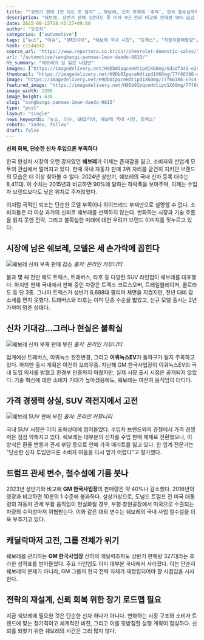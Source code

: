 ```yaml
---
title: "“상반기 판매 1만 대도 못 넘겨” … 쉐보레, 신차 부재에 ‘추락’, 한국 철수설까지"
description: "쉐보레, 상반기 판매 1만대도 못 미쳐 9년 전과 비교해 판매량 90% 급감 신차도 없고 하이브리드도 없다 ..."
date: 2025-08-15T18:45:27+09:00
author: "오승희"
categories: ["automotive"]
tags: ["뉴스", "이슈", "GM코리아", "쉐보레 국내 시장", "트랙스", "자동차판매동향", "완성차경쟁력"]
hash: c1544242
source_url: "https://www.reportera.co.kr/car/chevrolet-domestic-sales/"
url: "/automotive/sangbangi-panmae-1man-daedo-0815/"
h5_summary: "쉐보레의 길 잃은 나침반"
images: ["https://imagedelivery.net/H9Db0IpqceHdtipd1X60mg/6dadf341-e2ef-4571-8c66-9cfc9f8fcf00/public", "https://imagedelivery.net/H9Db0IpqceHdtipd1X60mg/77f66386-e7c4-4869-3674-f7acd3b32a00/public", "https://imagedelivery.net/H9Db0IpqceHdtipd1X60mg/32a200e2-7214-42ad-6c08-648773e7b800/public", "https://imagedelivery.net/H9Db0IpqceHdtipd1X60mg/fda4072b-b047-4965-4863-174df3fb9900/public"]
thumbnail: "https://imagedelivery.net/H9Db0IpqceHdtipd1X60mg/77f66386-e7c4-4869-3674-f7acd3b32a00/public"
image: "https://imagedelivery.net/H9Db0IpqceHdtipd1X60mg/77f66386-e7c4-4869-3674-f7acd3b32a00/public"
featured_image: "https://imagedelivery.net/H9Db0IpqceHdtipd1X60mg/77f66386-e7c4-4869-3674-f7acd3b32a00/public"
image_width: 1200
image_height: 630
slug: "sangbangi-panmae-1man-daedo-0815"
type: "post"
layout: "single"
news_keywords: "뉴스, 이슈, GM코리아, 쉐보레 국내 시장, 트랙스"
robots: "index, follow"
draft: false
---
```


**신뢰 회복, 단순한 신차 투입으론 부족하다**

한국 완성차 시장의 오랜 강자였던 **쉐보레**가 이제는 존재감을 잃고, 소비자와 산업계 모두의 관심에서 멀어지고 있다. 한때 국내 자동차 판매 3위 자리를 굳건히 지키던 브랜드의 모습은 더 이상 찾아볼 수 없다. 2024년 상반기, 쉐보레의 국내 신차 등록 대수는 8,411대. 이 수치는 2015년과 비교하면 90%에 달하는 하락폭을 보여주며, 이제는 수입차 브랜드보다도 낮은 위치로 주저앉았다.

이처럼 극적인 퇴조는 단순한 모델 부족이나 하이브리드 부재만으로 설명할 수 없다. 소비자들은 더 이상 과거의 신뢰로 쉐보레를 선택하지 않는다. 변화하는 시장과 기술 흐름을 읽지 못한 전략, 그리고 불확실한 미래에 대한 우려가 브랜드 이미지를 짓누르고 있다.

## 시장에 남은 쉐보레, 모델은 세 손가락에 꼽힌다

![쉐보레 신차 부족 판매 감소](https://imagedelivery.net/H9Db0IpqceHdtipd1X60mg/6dadf341-e2ef-4571-8c66-9cfc9f8fcf00/public)
*출처: 온라인 커뮤니티*


불과 몇 해 전만 해도 트랙스, 트래버스, 타호 등 다양한 SUV 라인업이 쉐보레를 대표했다. 하지만 현재 국내에서 판매 중인 차량은 트랙스 크로스오버, 트레일블레이저, 콜로라도 등 단 3종. 그나마 트랙스가 상반기 6,688대 팔리며 체면을 지켰지만, 전년 대비 감소세를 면치 못했다. 트래버스와 타호는 이미 단종 수순을 밟았고, 신규 모델 출시는 2년 가까이 멈춘 상태다.

## 신차 기대감…그러나 현실은 불확실

![쉐보레 신차 부재 판매 부진](https://imagedelivery.net/H9Db0IpqceHdtipd1X60mg/fda4072b-b047-4965-4863-174df3fb9900/public)
*출처: 온라인 커뮤니티*


업계에선 트래버스, 이쿼녹스 완전변경, 그리고 **이쿼녹스EV**가 돌파구가 될지 주목하고 있다. 하지만 출시 계획은 여전히 오리무중. 지난해 GM 한국사업장이 이쿼녹스EV의 국내 도입 의사를 밝혔고 환경부 인증까지 마쳤지만, 실제 시장 출시 시점은 공개되지 않았다. 기술 혁신에 대한 소비자 기대가 높아졌음에도, 쉐보레는 여전히 움직임이 더디다.

## 가격 경쟁력 상실, SUV 격전지에서 고전

![쉐보레 SUV 판매 부진](https://imagedelivery.net/H9Db0IpqceHdtipd1X60mg/32a200e2-7214-42ad-6c08-648773e7b800/public)
*출처: 온라인 커뮤니티*


국내 SUV 시장은 이미 포화상태에 접어들었다. 수입차 브랜드와의 경쟁에서 가격 경쟁력은 점점 약해지고 있다. 쉐보레는 대부분의 신차를 수입 판매 체제로 전환했으나, 이 방식은 환율 변동과 관세 부담 등으로 인해 가격 매리트를 잃고 있다. 한 업계 전문가는 "단순한 신차 투입만으론 소비자 마음을 다시 얻기 어렵다"고 평가했다.

## 트럼프 관세 변수, 철수설에 기름 붓나

2023년 상반기와 비교해 **GM 한국사업장**의 판매량은 약 40%나 감소했다. 2016년의 영광과 비교하면 10분의 1 수준에 불과하다. 설상가상으로, 도널드 트럼프 전 미국 대통령의 자동차 관세 부활 움직임이 현실화될 경우, 부평·창원공장에서 미국으로 수출되는 차량의 수익성마저 위협받는다. 이와 같은 대외 변수는 쉐보레의 국내 사업 철수설을 더욱 부추기고 있다.

## 캐딜락마저 고전, 그룹 전체가 위기

쉐보레를 관리하는 **GM 한국사업장** 산하의 캐딜락조차도 상반기 판매량 327대라는 초라한 성적표를 받아들었다. 주요 라인업도 이미 대부분 국내에서 사라졌다. 이는 단순히 쉐보레의 문제가 아니라, GM 그룹의 한국 전략 자체가 재정립되어야 할 시점임을 시사한다.

## 전략의 재설계, 신뢰 회복 위한 장기 로드맵 필요

지금 쉐보레에 필요한 것은 단순한 신차 하나가 아니다. 변화하는 시장 구조와 소비자 트렌드에 맞는 장기적이고 체계적인 비전, 그리고 이를 뒷받침할 실행 계획이 절실하다. 신뢰를 되찾기 위한 쉐보레의 시간은 그리 많지 않다.
